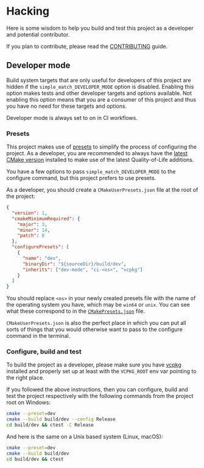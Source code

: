 # Hacking

Here is some wisdom to help you build and test this project as a developer and
potential contributor.

If you plan to contribute, please read the [CONTRIBUTING](CONTRIBUTING.md)
guide.

## Developer mode

Build system targets that are only useful for developers of this project are
hidden if the `simple_match_DEVELOPER_MODE` option is disabled. Enabling this
option makes tests and other developer targets and options available. Not
enabling this option means that you are a consumer of this project and thus you
have no need for these targets and options.

Developer mode is always set to on in CI workflows.

### Presets

This project makes use of [presets][1] to simplify the process of configuring
the project. As a developer, you are recommended to always have the [latest
CMake version][2] installed to make use of the latest Quality-of-Life
additions.

You have a few options to pass `simple_match_DEVELOPER_MODE` to the configure
command, but this project prefers to use presets.

As a developer, you should create a `CMakeUserPresets.json` file at the root of
the project:

```json
{
  "version": 1,
  "cmakeMinimumRequired": {
    "major": 3,
    "minor": 14,
    "patch": 0
  },
  "configurePresets": [
    {
      "name": "dev",
      "binaryDir": "${sourceDir}/build/dev",
      "inherits": ["dev-mode", "ci-<os>", "vcpkg"]
    }
  ]
}
```

You should replace `<os>` in your newly created presets file with the name of
the operating system you have, which may be `win64` or `unix`. You can see what
these correspond to in the [`CMakePresets.json`](CMakePresets.json) file.

`CMakeUserPresets.json` is also the perfect place in which you can put all
sorts of things that you would otherwise want to pass to the configure command
in the terminal.

### Configure, build and test

To build the project as a developer, please make sure you have [vcpkg][3]
installed and properly set up at least with the `VCPKG_ROOT` env var pointing
to the right place.

If you followed the above instructions, then you can configure, build and test
the project respectively with the following commands from the project root on
Windows:

```sh
cmake --preset=dev
cmake --build build/dev --config Release
cd build/dev && ctest -C Release
```

And here is the same on a Unix based system (Linux, macOS):

```sh
cmake --preset=dev
cmake --build build/dev
cd build/dev && ctest
```

[1]: https://cmake.org/cmake/help/latest/manual/cmake-presets.7.html
[2]: https://cmake.org/download/
[3]: https://github.com/microsoft/vcpkg
